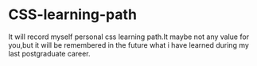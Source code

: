 # CSS-learning-path
It will record myself personal css learning path.It maybe not any value for you,but it will be remembered in the future what i have learned during my last postgraduate career. 
